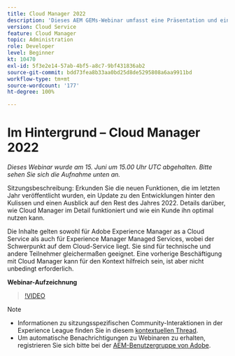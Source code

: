 ```yaml
---
title: Cloud Manager 2022
description: 'Dieses AEM GEMs-Webinar umfasst eine Präsentation und eine Demo zu folgenden Themen: Entdecken Sie die neuen Funktionen, die im letzten Jahr veröffentlicht wurden, ein Update zu... (Beschreibungen sollten zwischen 60 und 160 Zeichen lang sein)'
version: Cloud Service
feature: Cloud Manager
topic: Administration
role: Developer
level: Beginner
kt: 10470
exl-id: 5f3e2e14-57ab-4bf5-a8c7-9bf431836ab2
source-git-commit: bdd73fea8b33aa0bd25d8de5295808a6aa9911bd
workflow-type: tm+mt
source-wordcount: '177'
ht-degree: 100%

---
```


# Im Hintergrund – Cloud Manager 2022

*Dieses Webinar wurde am 15. Juni um 15.00 Uhr UTC abgehalten. Bitte sehen Sie sich die Aufnahme unten an.*

Sitzungsbeschreibung:
Erkunden Sie die neuen Funktionen, die im letzten Jahr veröffentlicht wurden, ein Update zu den Entwicklungen hinter den Kulissen und einen Ausblick auf den Rest des Jahres 2022. Details darüber, wie Cloud Manager im Detail funktioniert und wie ein Kunde ihn optimal nutzen kann.  

Die Inhalte gelten sowohl für Adobe Experience Manager as a Cloud Service als auch für Experience Manager Managed Services, wobei der Schwerpunkt auf dem Cloud-Service liegt. Sie sind für technische und andere Teilnehmer gleichermaßen geeignet. Eine vorherige Beschäftigung mit Cloud Manager kann für den Kontext hilfreich sein, ist aber nicht unbedingt erforderlich.

**Webinar-Aufzeichnung**

>[!VIDEO](https://video.tv.adobe.com/v/343876)

>[!NOTE]
>
>* Informationen zu sitzungsspezifischen Community-Interaktionen in der Experience League finden Sie in diesem [kontextuellen Thread](https://adobe.ly/3O0rdzd).
>* Um automatische Benachrichtigungen zu Webinaren zu erhalten, registrieren Sie sich bitte bei der [AEM-Benutzergruppe von Adobe](https://aem-augs.adobe.com/).

